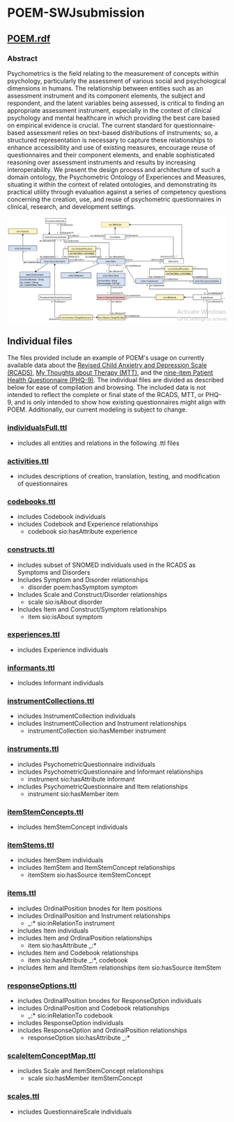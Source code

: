 # POEM-SWJsubmission

## [POEM.rdf](POEM.rdf)

### Abstract
Psychometrics is the field relating to the measurement of concepts within psychology, particularly the assessment of
various social and psychological dimensions in humans. The relationship between entities such as an assessment instrument and its component elements, the subject and respondent, and the latent variables being assessed, is critical to finding an appropriate assessment instrument, especially in the context of clinical psychology and mental healthcare in which providing the best care based on empirical evidence is crucial. The current standard for questionnaire-based assessment relies on text-based distributions of instruments; so, a structured representation is necessary to capture these relationships to enhance accessibility and use of existing measures, encourage reuse of questionnaires and their component elements, and enable sophisticated reasoning over assessment instruments and results by increasing interoperability. We present the design process and architecture of such a domain ontology, the Psychometric Ontology of Experiences and Measures, situating it within the context of related ontologies, and demonstrating its practical utility through evaluation against a series of competency questions concerning the creation, use, and reuse of psychometric questionnaires in clinical, research, and development settings.

![](https://raw.githubusercontent.com/tetherless-world/POEM/refs/heads/main/images/POEM_uml2.0.PNG)

## Individual files
The files provided include an example of POEM's usage on currently available data about the [Revised Child Anxietry and Depression Scale (RCADS)](https://rcads.ucla.edu/), [My Thoughts about Therapy (MTT)](https://www.childfirst.ucla.edu/resources/), and the [nine-item Patient Health Questionnaire (PHQ-9)](https://www.apa.org/depression-guideline/patient-health-questionnaire.pdf). The individual files are divided as described below for ease of compilation and browsing. The included data is not intended to reflect the complete or final state of the RCADS, MTT, or PHQ-9, and is only intended to show how existing questionnaires might align with POEM. Additionally, our current modeling is subject to change.

### [individualsFull.ttl](individualsFull.ttl)
- includes all entities and relations in the following .ttl files

### [activities.ttl](individuals/activities.ttl) 
- includes descriptions of creation, translation, testing, and modification of questionnaires

### [codebooks.ttl](individuals/codebooks.ttl)
- includes Codebook individuals
- includes Codebook and Experience relationships
  - codebook sio:hasAttribute experience
 
### [constructs.ttl](individuals/constructs.ttl)
- includes subset of SNOMED individuals used in the RCADS as Symptoms and Disorders
- Includes Symptom and Disorder relationships
  - disorder poem:hasSymptom symptom
- Includes Scale and Construct/Disorder relationships
  - scale sio:isAbout disorder
- Includes Item and Construct/Symptom relationships
  - item sio:isAbout symptom

### [experiences.ttl](individuals/experiences.ttl)
- includes Experience individuals

### [informants.ttl](individuals/informants.ttl)
- includes Informant individuals

### [instrumentCollections.ttl](individuals/instrumentCollections.ttl)
- includes InstrumentCollection individuals
- includes InstrumentCollection and Instrument relationships
  - instrumentCollection sio:hasMember instrument

### [instruments.ttl](individuals/instruments.ttl)
- includes PsychometricQuestionnaire individuals
- includes PsychometricQuestionnaire and Informant relationships
  - instrument sio:hasAttribute informant
- includes PsychometricQuestionnaire and Item relationships
  - instrument sio:hasMember item

### [itemStemConcepts.ttl](individuals/itemStemConcepts.ttl)
- includes ItemStemConcept individuals

### [itemStems.ttl](individuals/itemStems.ttl)
- includes ItemStem individuals
- includes ItemStem and ItemStemConcept relationships
  - itemStem sio:hasSource itemStemConcept

### [items.ttl](individuals/items.ttl)
- includes OrdinalPosition bnodes for Item positions
- includes OrdinalPosition and Instrument relationships
  - _:* sio:inRelationTo instrument
- includes Item individuals
- includes Item and OrdinalPosition relationships
  - item sio:hasAttribute _:*
- includes Item and Codebook relationships
  - item sio:hasAttribute _:*, codebook
- includes Item and ItemStem relationships
   item sio:hasSource itemStem

### [responseOptions.ttl](individuals/responseOptions.ttl)
- includes OrdinalPosition bnodes for ResponseOption individuals
- includes OrdinalPosition and Codebook relationships
  - _:* sio:inRelationTo codebook
- includes ResponseOption individuals
- includes ResponseOption and OrdinalPosition relationships
  - responseOption sio:hasAttribute _:*

### [scaleItemConceptMap.ttl](individuals/scaleItemConceptMap.ttl)
- includes Scale and ItemStemConcept relationships
  - scale sio:hasMember itemStemConcept

### [scales.ttl](individuals/scales.ttl)
- includes QuestionnaireScale individuals

